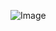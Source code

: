 ![Image](https://cdn.dribbble.com/users/638428/screenshots/3641004/code2.gif)


<!---
Kovachev05/Kovachev05 is a ✨ special ✨ repository because its `README.md` (this file) appears on your GitHub profile.
You can click the Preview link to take a look at your changes.
--->
